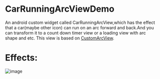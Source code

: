 # CarRunningArcViewDemo
An android custom widget called CarRunningArcView,which has the effect that a car(maybe other icon) can run on an arc forward and back.And you can transform it to a count down timer view or a loading view with arc shape and etc.
This view is based on [CustomArcView](https://github.com/yuyuyu123/CustomArcView?_blank).

# Effects:

   ![image](https://github.com/yuyuyu123/CarRunningArcViewDemo/blob/master/screenshot.gif)
  
